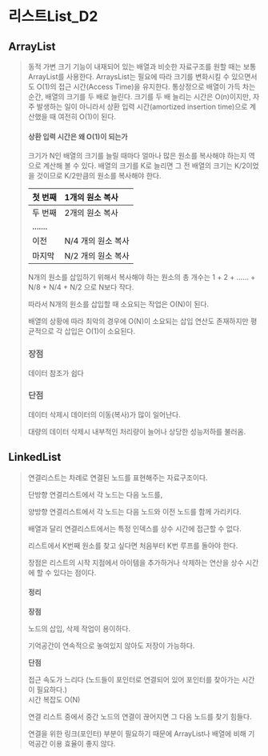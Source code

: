 # 리스트List\_D2

## ArrayList

> 동적 가변 크기 기능이 내재되어 있는 배열과 비슷한 자료구조를 원할 때는 보통 ArrayList를 사용한다. ArraysList는 필요에 따라 크기를 변화시킬 수 있으면서도 O\(1\)의 접근 시간\(Access Time\)을 유지한다. 통상정으로 배열이 가득 차는 순간, 배열의 크기를 두 배로 늘린다. 크기를 두 배 늘리는 시간은 O\(n\)이지만, 자주 발생하는 일이 아니라서 상환 입력 시간\(amortized insertion time\)으로 계산했을 때 여전히 O\(1\)이 된다.
>
> #### 상환 입력 시간은 왜 O\(1\)이 되는가
>
> 크기가 N인 배열의 크기를 늘릴 때마다 얼마나 많은 원소를 복사해야 하는지 역으로 계산해 볼 수 있다. 배열의 크기를 K로 늘리면 그 전 배열의 크기는 K/2이었을 것이므로 K/2만큼의 원소를 복사해야 한다.
>
> | 첫 번째 | 1개의 원소 복사 |
> | :--- | :--- |
> | 두 번째 | 2개의 원소 복사 |
> | ....... |  |
> | 이전 | N/4 개의 원소 복사 |
> | 마지막 | N/2 개의 원소 복사 |
>
> N개의 원소를 삽입하기 위해서 복사해야 하는 원소의 총 개수는 1 + 2 + ...... + N/8 + N/4 + N/2 으로 N보다 작다.
>
> 따라서 N개의 원소를 삽입할 때 소요되는 작업은 O\(N\)이 된다.
>
> 배열의 상황에 따라 최악의 경우에 O\(N\)이 소요되는 삽입 연산도 존재하지만 평균적으로 각 삽입은 O\(1\)이 소요된다.
>
> ### 장점
>
> 데이터 참조가 쉽다
>
> ### 단점
>
> 데이터 삭제시 데이터의 이동\(복사\)가 많이 일어난다.
>
> 대량의 데이터 삭제시 내부적인 처리량이 늘어나 상당한 성능저하를 불러옴.

## LinkedList

> 연결리스트는 차례로 연결된 노드를 표현해주는 자료구조이다.
>
> 단방향 연결리스트에서 각 노드는 다음 노드를,
>
> 양방향 연결리스트에서 각 노드는 다음 노드와 이전 노드를 함께 가리키다.
>
> 배열과 달리 연결리스트에서는 특정 인덱스를 상수 시간에 접근할 수 없다.
>
> 리스트에서 K번째 원소를 찾고 싶다면 처음부터 K번 루프를 돌아야 한다.
>
> 장점은 리스트의 시작 지점에서 아이템을 추가하거나 삭제하는 연산을 상수 시간에 할 수 있다는 점이다.
>
> #### 정리
>
> **장점**
>
> 노드의 삽입, 삭제 작업이 용이하다.
>
> 기억공간이 연속적으로 놓여있지 않아도 저장이 가능하다.
>
> **단점**
>
> 접근 속도가 느리다 \(노드들이 포인터로 연결되어 있어 포인터를 찾아가는 시간이 필요하다.\)  
> 시간 복잡도 O\(N\)
>
> 연결 리스트 중에서 중간 노드의 연결이 끊어지면 그 다음 노드를 찾기 힘들다.
>
> 연결을 위한 링크\(포인터\) 부분이 필요하기 때문에 ArrayList나 배열에 비해 기억공간 이용 효율이 좋지 않다.

